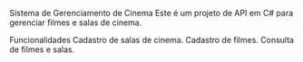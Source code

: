Sistema de Gerenciamento de Cinema
Este é um projeto de API em C# para gerenciar filmes e salas de cinema.

Funcionalidades
Cadastro de salas de cinema.
Cadastro de filmes.
Consulta de filmes e salas.

